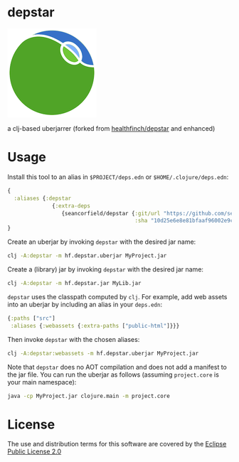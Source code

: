 # depstar

<img src="./depstar_logo.png" />

a clj-based uberjarrer (forked from [healthfinch/depstar](https://github.com/healthfinch/depstar) and enhanced)

# Usage

Install this tool to an alias in `$PROJECT/deps.edn` or `$HOME/.clojure/deps.edn`:

```clj
{
  :aliases {:depstar
              {:extra-deps
                 {seancorfield/depstar {:git/url "https://github.com/seancorfield/depstar.git"
                                        :sha "10d25e6e8e81bfaaf96002e9cce675772d60a356"}}}}
}
```

Create an uberjar by invoking `depstar` with the desired jar name:

```bash
clj -A:depstar -m hf.depstar.uberjar MyProject.jar
```

Create a (library) jar by invoking `depstar` with the desired jar name:

```bash
clj -A:depstar -m hf.depstar.jar MyLib.jar
```

`depstar` uses the classpath computed by `clj`.
For example, add web assets into an uberjar by including an alias in your `deps.edn`:

```clj
{:paths ["src"]
 :aliases {:webassets {:extra-paths ["public-html"]}}}
```

Then invoke `depstar` with the chosen aliases:

```bash
clj -A:depstar:webassets -m hf.depstar.uberjar MyProject.jar
```

Note that `depstar` does no AOT compilation and does not add a manifest to the jar file. You can run the uberjar as follows
(assuming `project.core` is your main namespace):

```bash
java -cp MyProject.jar clojure.main -m project.core
```

# License

The use and distribution terms for this software are covered by the
[Eclipse Public License 2.0](https://www.eclipse.org/org/documents/epl-2.0/EPL-2.0.html)
